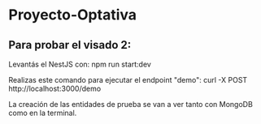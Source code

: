 # Proyecto-Optativa
## Para probar el visado 2:
 Levantás el NestJS con: npm run start:dev
 
 Realizas este comando para ejecutar el endpoint "demo": curl -X POST http://localhost:3000/demo
 
 La creación de las entidades de prueba se van a ver tanto con MongoDB como en la terminal.
